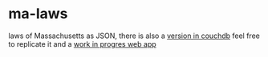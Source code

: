 ma-laws
=======
laws of Massachusetts as JSON, there is also a [version in couchdb](https://cloudant.com/futon/database.html?kublai%2Flaw/_all_docs) feel free to replicate it and a [work in progres web app](https://kublai.cloudant.com/law/_design/laws/_rewrite/)
